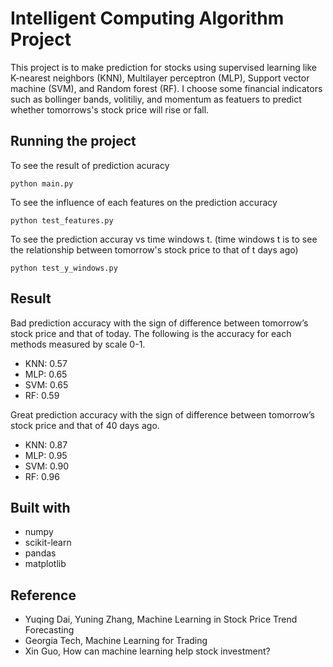 # Intelligent Computing Algorithm Project
This project is to make prediction for stocks using supervised learning like K-nearest neighbors (KNN), Multilayer perceptron (MLP), Support vector machine (SVM), and Random forest (RF). I choose some financial indicators such as bollinger bands, volitiliy, and momentum as featuers to predict whether tomorrows's stock price will rise or fall.

## Running the project
To see the result of prediction acuracy
```
python main.py
```

To see the influence of each features on the prediction accuracy
```
python test_features.py
```

To see the prediction accuray vs time windows t. (time windows t is to see the relationship between tomorrow's stock price to that of t days ago)
```
python test_y_windows.py
```
## Result
Bad prediction accuracy with the sign of difference between tomorrow’s stock price and that of today. The following is the accuracy for each methods measured by scale 0-1.

* KNN: 0.57
* MLP: 0.65
* SVM: 0.65
* RF: 0.59

Great prediction accuracy with the sign of difference between tomorrow’s stock price and that of 40 days ago.

* KNN: 0.87
* MLP: 0.95
* SVM: 0.90
* RF: 0.96

## Built with
* numpy
* scikit-learn
* pandas
* matplotlib

## Reference
* Yuqing Dai, Yuning Zhang, Machine Learning in Stock Price Trend Forecasting
* Georgia Tech, Machine Learning for Trading
* Xin Guo, How can machine learning help stock investment?